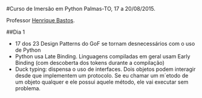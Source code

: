 #Curso de Imersão em Python
Palmas-TO, 17 a 20/08/2015.

Professor [Henrique Bastos](http://henriquebastos.net).

##Dia 1

* 17 dos 23 Design Patterns do GoF se tornam desnecessários com o uso de Python
* Python usa Late Binding. Linguagens compiladas em geral usam Early Binding (com descoberta dos tokens durante a compilação)
* Duck typing: dispensa o uso de interfaces. Dois objetos podem interagir desde que implementem um protocolo. Se eu chamar um m´etodo de um objeto qualquer e ele possui aquele método, ele vai executar sem problema.
